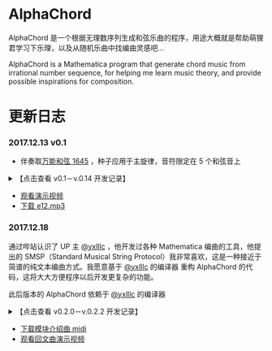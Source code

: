 AlphaChord
======

AlphaChord 是一个根据无理数序列生成和弦乐曲的程序，用途大概就是帮助萌狸君学习下乐理，以及从随机乐曲中找编曲灵感吧…

AlphaChord is a Mathematica program that generate chord music from irrational number sequence, for helping me learn music theory, and provide possible inspirations for composition.



更新日志
======

### 2017.12.13 v0.1

- 伴奏取[万能和弦 1645](https://www.bilibili.com/video/av17160192/) ，种子应用于主旋律，音符限定在 5 个和弦音上

<details>

<summary>【点击查看 v0.1－v.0.14 开发记录】</summary>

### 2017.12.14 v0.11

- 伴奏加入节奏一分为二和手动设置转位
- 主旋律在一个小节内用相同序列

### 2017.12.14 v0.12

- 主旋律数量翻倍，加入节奏提取表
- 主旋律每换一小节使用不同的节奏表，奇偶小节疏密交错，同样根据种子生成
- 主旋律乐器改成 Flute
- 主旋律每小节的第三段铺满

### 2017.12.14 v0.13

- 主旋律交替使用 Flute 和 Piano
- 伴奏音量小于主旋律音量

### 2017.12.14 v0.14

- 每两小节伴奏用不同节奏，同样根据种子生成
- 伴奏前面铺一节再进主旋律
- 中间和末尾加多音阶连弹点缀

### 2017.12.17 v0.14.1

- 修少量 bug

0.1X 系列到此完结

</details>



- [观看演示视频](http://www.bilibili.com/video/av17271600/)
- [下载 e12.mp3](https://github.com/LePtC/AlphaChord/raw/master/v0.14.1/e12.mp3)




### 2017.12.18

通过哔站认识了 UP 主 [@yxlllc](http://space.bilibili.com/75304607) ，他开发过各种 Mathematica 编曲的工具，他提出的 SMSP（Standard Musical String Protocol）我非常喜欢，这是一种接近于简谱的纯文本编曲方式。我愿意基于 [@yxlllc](https://github.com/yxlllc) 的编译器 重构 AlphaChord 的代码，这将大大方便程序以后开发更复杂的功能。

此后版本的 AlphaChord 依赖于 [@yxlllc](https://github.com/yxlllc) 的编译器


<details>

<summary>【点击查看 v0.2.0－v.0.2.2 开发记录】</summary>

### 2017.12.29 v0.2.0 beta

- 功能和之前一样，只不过改成了基于 SMSP 编译器编程
- 增加了常见和弦进行库

### 2018.01.03

接下来 AlphaChord 会进入各个独立模块的开发，例如钢琴轨由 AlphaTexture 模块计算多声部平稳进行的织体，提供节奏型库；AlphaBeat 负责打击乐、加花以及 bass 的配合；AlphaMain 负责从种子映射主旋律，判断哪些音符序列不合理，给拉回来或插值，并在乐曲相应阶段应用一定套路；最后 AlphaChord 主程序直接接收曲子 AB 段钦定的和弦进行和主旋律种子，然后自动重复两遍（两遍用不一样的渲染模式）按照流行音乐的标准格式出歌。

相关编曲知识见 [B站首个从零开始的完整的编曲教程『共123P更新完毕』](http://www.bilibili.com/video/av9719573/)（我接下来的目标就是要把视频中的所有编曲技法教给 AlphaChord ：）

### 2018.01.04

- AlphaTexture 完成和弦表的制作

### 2018.01.05

- AlphaTexture v0.1 能够决策出不串声部的平稳进行

### 2018.01.06

- AlphaTexture v0.2 能够决策出串声部的较平稳进行
- 输出织体谱子到 SMSP，织体模块封装，按教程开发了 6 种节奏型的库

- AlphaBeat v0.1 提供 Drum、Hat、Tom 套件，开发了一个普通加花节奏型
- AlphaBeat v0.1 复制 AlphaTexture 的和弦表来制作 bass

### 2018.01.07

- AlphaTexture v0.3 增加分解和弦例子，打分标准和柱式和弦不同
首先滤掉跳跃过大的

### 2018.01.20

- yxlllc 改了 SMSP，我的项目也得跟着改

### 2018.01.23

- v0.2.2 完成《AlphaChord 模块介绍曲》（竟然还是个回文曲）

</details>


- [下载模块介绍曲 midi](https://github.com/LePtC/AlphaChord/raw/master/v0.2.2/music.mid)
- [观看回文曲演示视频](http://www.bilibili.com/video/av18623766/)





